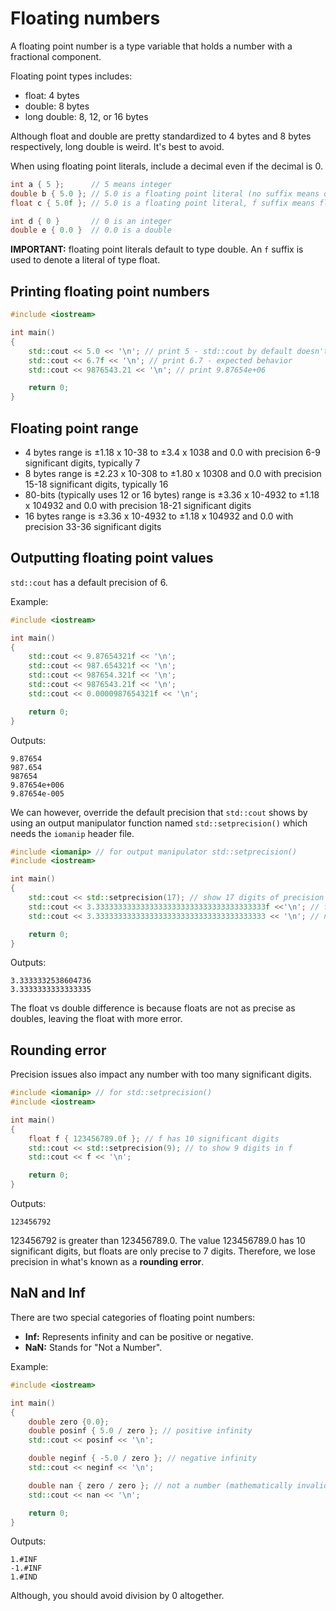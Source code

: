 # Floating numbers

A floating point number is a type variable that holds a number with a fractional component.

Floating point types includes:
- float: 4 bytes
- double: 8 bytes
- long double: 8, 12, or 16 bytes

Although float and double are pretty standardized to 4 bytes and 8 bytes respectively, long double is weird. It's best to avoid.

When using floating point literals, include a decimal even if the decimal is 0.

```cpp
int a { 5 };      // 5 means integer
double b { 5.0 }; // 5.0 is a floating point literal (no suffix means double type by default)
float c { 5.0f }; // 5.0 is a floating point literal, f suffix means float type

int d { 0 }       // 0 is an integer
double e { 0.0 }  // 0.0 is a double
```

**IMPORTANT:** floating point literals default to type double. An `f` suffix is used to denote a literal of type float.

## Printing floating point numbers

```cpp
#include <iostream>

int main()
{
	std::cout << 5.0 << '\n'; // print 5 - std::cout by default doesn't print fractional parts
	std::cout << 6.7f << '\n'; // print 6.7 - expected behavior
	std::cout << 9876543.21 << '\n'; // print 9.87654e+06

	return 0;
}
```

## Floating point range

- 4 bytes range is ±1.18 x 10-38 to ±3.4 x 1038 and 0.0 with precision 6-9 significant digits, typically 7
- 8 bytes range is ±2.23 x 10-308 to ±1.80 x 10308 and 0.0 with precision 15-18 significant digits, typically 16
- 80-bits (typically uses 12 or 16 bytes) range is ±3.36 x 10-4932 to ±1.18 x 104932 and 0.0 with precision 18-21 significant digits
- 16 bytes range is ±3.36 x 10-4932 to ±1.18 x 104932 and 0.0 with precision 33-36 significant digits

## Outputting floating point values

`std::cout` has a default precision of 6.

Example:
```cpp
#include <iostream>

int main()
{
    std::cout << 9.87654321f << '\n';
    std::cout << 987.654321f << '\n';
    std::cout << 987654.321f << '\n';
    std::cout << 9876543.21f << '\n';
    std::cout << 0.0000987654321f << '\n';

    return 0;
}
```

Outputs:
```
9.87654
987.654
987654
9.87654e+006
9.87654e-005
```

We can however, override the default precision that `std::cout` shows by using an output manipulator function named `std::setprecision()` which needs the `iomanip` header file.

```cpp
#include <iomanip> // for output manipulator std::setprecision()
#include <iostream>

int main()
{
    std::cout << std::setprecision(17); // show 17 digits of precision
    std::cout << 3.33333333333333333333333333333333333333f <<'\n'; // f suffix means float
    std::cout << 3.33333333333333333333333333333333333333 << '\n'; // no suffix means double

    return 0;
}
```

Outputs:
```
3.3333332538604736
3.3333333333333335
```

The float vs double difference is because floats are not as precise as doubles, leaving the float with more error.

## Rounding error

Precision issues also impact any number with too many significant digits.

```cpp
#include <iomanip> // for std::setprecision()
#include <iostream>

int main()
{
    float f { 123456789.0f }; // f has 10 significant digits
    std::cout << std::setprecision(9); // to show 9 digits in f
    std::cout << f << '\n';

    return 0;
}
```

Outputs:
```
123456792
```

123456792 is greater than 123456789.0. The value 123456789.0 has 10 significant digits, but floats are only precise to 7 digits. Therefore, we lose precision in what's known as a **rounding error**.

## NaN and Inf

There are two special categories of floating point numbers:

- **Inf:** Represents infinity and can be positive or negative.
- **NaN:** Stands for "Not a Number".

Example:
```cpp
#include <iostream>

int main()
{
    double zero {0.0};
    double posinf { 5.0 / zero }; // positive infinity
    std::cout << posinf << '\n';

    double neginf { -5.0 / zero }; // negative infinity
    std::cout << neginf << '\n';

    double nan { zero / zero }; // not a number (mathematically invalid)
    std::cout << nan << '\n';

    return 0;
}
```
Outputs:
```
1.#INF
-1.#INF
1.#IND
```

Although, you should avoid division by 0 altogether.



